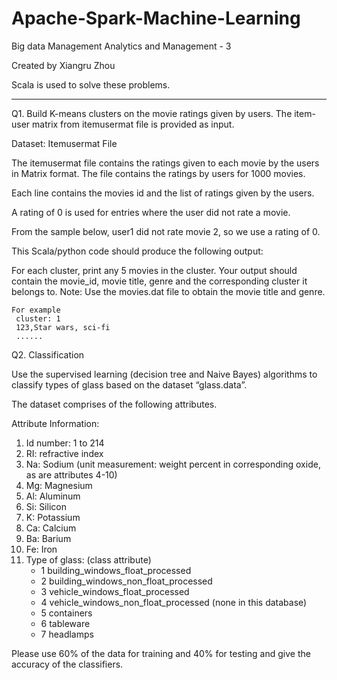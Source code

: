 # Apache-Spark-Machine-Learning
Big data Management Analytics and Management - 3

Created by Xiangru Zhou

Scala is used to solve these problems.

********************************************


Q1. Build K-means clusters on the movie ratings given by users. The item-user matrix from itemusermat file is provided as input.

Dataset:  Itemusermat File

The itemusermat file contains the ratings given to each movie by the users in Matrix format. The file contains the ratings by users for 1000 movies.

Each line contains the movies id and the list of ratings given by the users. 

A rating of 0 is used for entries where the user did not rate a movie.

From the sample below, user1 did not rate movie 2, so we use a rating of 0.

This Scala/python code should produce the following output:

For each cluster, print any 5 movies in the cluster. Your output should contain the movie_id, movie title, genre and the corresponding cluster it belongs to. Note: Use the movies.dat file to obtain the movie title and genre.

    For example
     cluster: 1
     123,Star wars, sci-fi 
     ......
 
Q2. Classification

Use the supervised learning (decision tree and Naive Bayes) algorithms to classify types of glass based on the dataset “glass.data”.

The dataset comprises of the following attributes.

Attribute Information:
   1. Id number: 1 to 214
   2. RI: refractive index
   3. Na: Sodium (unit measurement: weight percent in corresponding oxide, as are attributes 4-10)
   4. Mg: Magnesium
   5. Al: Aluminum
   6. Si: Silicon
   7. K: Potassium
   8. Ca: Calcium
   9. Ba: Barium
   10. Fe: Iron
   11. Type of glass: (class attribute)
          * 1 building_windows_float_processed
          * 2 building_windows_non_float_processed
          * 3 vehicle_windows_float_processed
          * 4 vehicle_windows_non_float_processed (none in this database)
          * 5 containers
          * 6 tableware
          * 7 headlamps
          
Please use 60% of the data for training and 40% for testing and give the accuracy of the classifiers.







